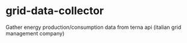 # grid-data-collector
Gather energy production/consumption data from terna api (italian grid management company)
